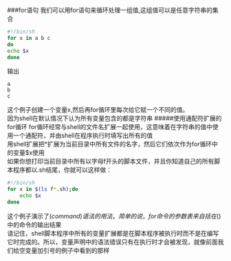 ###for语句
我们可以用for语句来循环处理一组值,这组值可以是任意字符串的集合
```bash
#!/bin/sh
for x in a b c
do
echo $x
done
```
输出
```text
a
b
c
```
这个例子创建一个变量x,然后再for循环里每次给它赋一个不同的值。			
因为shell在默认情况下认为所有变量包含的都是字符串
#####使用通配符扩展的for循环
for循环经常与shell的文件名扩展一起使用，这意味着在字符串的值中使用一个通配符，并由shell在程序执行时填写出所有的值				
用shell扩展把*扩展为当前目录中所有文件的名字，然后它们依次作为for循环中的变量$x使用				
如果你想打印当前目录中所有以字母f开头的脚本文件，并且你知道自己的所有脚本程序都以.sh结尾，你就可以这样做：
```bash
#!/bin/sh
for x in $(ls f*.sh);do
	echo $x
done
```
这个例子演示了$(command)语法的用法，简单的说，for命令的参数表来自括在$()中的命令的输出结果				
请记住，shell脚本程序中所有的变量扩展都是在脚本程序被执行时而不是在编写它时完成的。所以，变量声明中的语法错误只有在执行时才会被发现，就像前面我们给空变量加引号的例子中看到的那样
